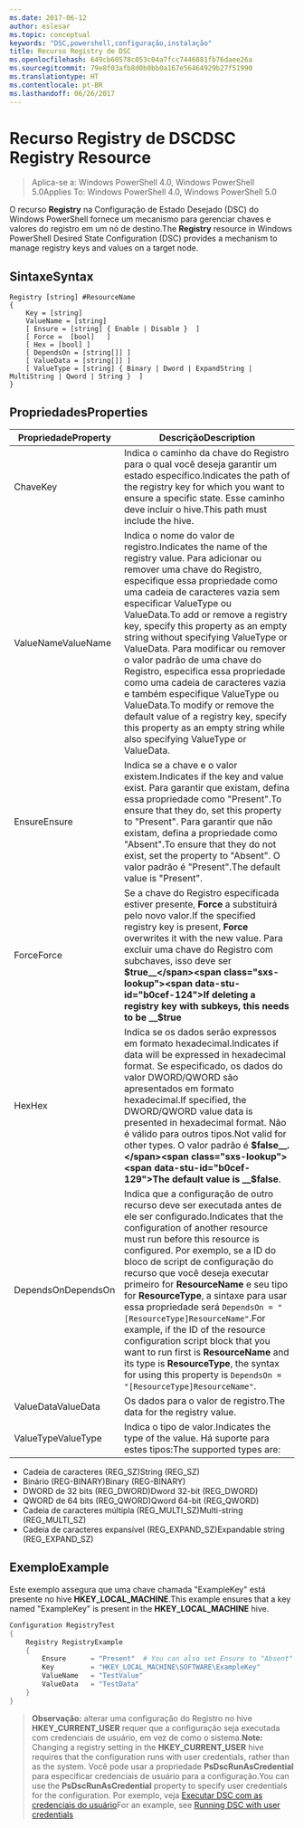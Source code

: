 ```yaml
---
ms.date: 2017-06-12
author: eslesar
ms.topic: conceptual
keywords: "DSC,powershell,configuração,instalação"
title: Recurso Registry de DSC
ms.openlocfilehash: 649cb60578c053c04a7fcc7446881fb76daee26a
ms.sourcegitcommit: 79e8f03afb8d0b0bb0a167e56464929b27f51990
ms.translationtype: HT
ms.contentlocale: pt-BR
ms.lasthandoff: 06/26/2017
---
```

# <a name="dsc-registry-resource"></a><span data-ttu-id="b0cef-103">Recurso Registry de DSC</span><span class="sxs-lookup"><span data-stu-id="b0cef-103">DSC Registry Resource</span></span>

> <span data-ttu-id="b0cef-104">Aplica-se a: Windows PowerShell 4.0, Windows PowerShell 5.0</span><span class="sxs-lookup"><span data-stu-id="b0cef-104">Applies To: Windows PowerShell 4.0, Windows PowerShell 5.0</span></span>

<span data-ttu-id="b0cef-105">O recurso **Registry** na Configuração de Estado Desejado (DSC) do Windows PowerShell fornece um mecanismo para gerenciar chaves e valores do registro em um nó de destino.</span><span class="sxs-lookup"><span data-stu-id="b0cef-105">The **Registry** resource in Windows PowerShell Desired State Configuration (DSC) provides a mechanism to manage registry keys and values on a target node.</span></span>

## <a name="syntax"></a><span data-ttu-id="b0cef-106">Sintaxe</span><span class="sxs-lookup"><span data-stu-id="b0cef-106">Syntax</span></span>

```
Registry [string] #ResourceName
{
    Key = [string]
    ValueName = [string]
    [ Ensure = [string] { Enable | Disable }  ]
    [ Force =  [bool]   ]
    [ Hex = [bool] ]
    [ DependsOn = [string[]] ]
    [ ValueData = [string[]] ]
    [ ValueType = [string] { Binary | Dword | ExpandString | MultiString | Qword | String }  ]
}
```

## <a name="properties"></a><span data-ttu-id="b0cef-107">Propriedades</span><span class="sxs-lookup"><span data-stu-id="b0cef-107">Properties</span></span>
|  <span data-ttu-id="b0cef-108">Propriedade</span><span class="sxs-lookup"><span data-stu-id="b0cef-108">Property</span></span>  |  <span data-ttu-id="b0cef-109">Descrição</span><span class="sxs-lookup"><span data-stu-id="b0cef-109">Description</span></span>   | 
|---|---| 
| <span data-ttu-id="b0cef-110">Chave</span><span class="sxs-lookup"><span data-stu-id="b0cef-110">Key</span></span>| <span data-ttu-id="b0cef-111">Indica o caminho da chave do Registro para o qual você deseja garantir um estado específico.</span><span class="sxs-lookup"><span data-stu-id="b0cef-111">Indicates the path of the registry key for which you want to ensure a specific state.</span></span> <span data-ttu-id="b0cef-112">Esse caminho deve incluir o hive.</span><span class="sxs-lookup"><span data-stu-id="b0cef-112">This path must include the hive.</span></span>| 
| <span data-ttu-id="b0cef-113">ValueName</span><span class="sxs-lookup"><span data-stu-id="b0cef-113">ValueName</span></span>| <span data-ttu-id="b0cef-114">Indica o nome do valor de registro.</span><span class="sxs-lookup"><span data-stu-id="b0cef-114">Indicates the name of the registry value.</span></span> <span data-ttu-id="b0cef-115">Para adicionar ou remover uma chave do Registro, especifique essa propriedade como uma cadeia de caracteres vazia sem especificar ValueType ou ValueData.</span><span class="sxs-lookup"><span data-stu-id="b0cef-115">To add or remove a registry key, specify this property as an empty string without specifying ValueType or ValueData.</span></span> <span data-ttu-id="b0cef-116">Para modificar ou remover o valor padrão de uma chave do Registro, especifica essa propriedade como uma cadeia de caracteres vazia e também especifique ValueType ou ValueData.</span><span class="sxs-lookup"><span data-stu-id="b0cef-116">To modify or remove the default value of a registry key, specify this property as an empty string while also specifying ValueType or ValueData.</span></span>| 
| <span data-ttu-id="b0cef-117">Ensure</span><span class="sxs-lookup"><span data-stu-id="b0cef-117">Ensure</span></span>| <span data-ttu-id="b0cef-118">Indica se a chave e o valor existem.</span><span class="sxs-lookup"><span data-stu-id="b0cef-118">Indicates if the key and value exist.</span></span> <span data-ttu-id="b0cef-119">Para garantir que existam, defina essa propriedade como "Present".</span><span class="sxs-lookup"><span data-stu-id="b0cef-119">To ensure that they do, set this property to "Present".</span></span> <span data-ttu-id="b0cef-120">Para garantir que não existam, defina a propriedade como "Absent".</span><span class="sxs-lookup"><span data-stu-id="b0cef-120">To ensure that they do not exist, set the property to "Absent".</span></span> <span data-ttu-id="b0cef-121">O valor padrão é "Present".</span><span class="sxs-lookup"><span data-stu-id="b0cef-121">The default value is "Present".</span></span>| 
| <span data-ttu-id="b0cef-122">Force</span><span class="sxs-lookup"><span data-stu-id="b0cef-122">Force</span></span>| <span data-ttu-id="b0cef-123">Se a chave do Registro especificada estiver presente, __Force__ a substituirá pelo novo valor.</span><span class="sxs-lookup"><span data-stu-id="b0cef-123">If the specified registry key is present, __Force__ overwrites it with the new value.</span></span> <span data-ttu-id="b0cef-124">Para excluir uma chave do Registro com subchaves, isso deve ser __$true__</span><span class="sxs-lookup"><span data-stu-id="b0cef-124">If deleting a registry key with subkeys, this needs to be __$true__</span></span>| 
| <span data-ttu-id="b0cef-125">Hex</span><span class="sxs-lookup"><span data-stu-id="b0cef-125">Hex</span></span>| <span data-ttu-id="b0cef-126">Indica se os dados serão expressos em formato hexadecimal.</span><span class="sxs-lookup"><span data-stu-id="b0cef-126">Indicates if data will be expressed in hexadecimal format.</span></span> <span data-ttu-id="b0cef-127">Se especificado, os dados do valor DWORD/QWORD são apresentados em formato hexadecimal.</span><span class="sxs-lookup"><span data-stu-id="b0cef-127">If specified, the DWORD/QWORD value data is presented in hexadecimal format.</span></span> <span data-ttu-id="b0cef-128">Não é válido para outros tipos.</span><span class="sxs-lookup"><span data-stu-id="b0cef-128">Not valid for other types.</span></span> <span data-ttu-id="b0cef-129">O valor padrão é __$false__.</span><span class="sxs-lookup"><span data-stu-id="b0cef-129">The default value is __$false__.</span></span>| 
| <span data-ttu-id="b0cef-130">DependsOn</span><span class="sxs-lookup"><span data-stu-id="b0cef-130">DependsOn</span></span>| <span data-ttu-id="b0cef-131">Indica que a configuração de outro recurso deve ser executada antes de ele ser configurado.</span><span class="sxs-lookup"><span data-stu-id="b0cef-131">Indicates that the configuration of another resource must run before this resource is configured.</span></span> <span data-ttu-id="b0cef-132">Por exemplo, se a ID do bloco de script de configuração do recurso que você deseja executar primeiro for __ResourceName__ e seu tipo for __ResourceType__, a sintaxe para usar essa propriedade será `DependsOn = "[ResourceType]ResourceName"`.</span><span class="sxs-lookup"><span data-stu-id="b0cef-132">For example, if the ID of the resource configuration script block that you want to run first is __ResourceName__ and its type is __ResourceType__, the syntax for using this property is `DependsOn = "[ResourceType]ResourceName"`.</span></span>| 
| <span data-ttu-id="b0cef-133">ValueData</span><span class="sxs-lookup"><span data-stu-id="b0cef-133">ValueData</span></span>| <span data-ttu-id="b0cef-134">Os dados para o valor de registro.</span><span class="sxs-lookup"><span data-stu-id="b0cef-134">The data for the registry value.</span></span>| 
| <span data-ttu-id="b0cef-135">ValueType</span><span class="sxs-lookup"><span data-stu-id="b0cef-135">ValueType</span></span>| <span data-ttu-id="b0cef-136">Indica o tipo de valor.</span><span class="sxs-lookup"><span data-stu-id="b0cef-136">Indicates the type of the value.</span></span> <span data-ttu-id="b0cef-137">Há suporte para estes tipos:</span><span class="sxs-lookup"><span data-stu-id="b0cef-137">The supported types are:</span></span> 
<ul><li><span data-ttu-id="b0cef-138">Cadeia de caracteres (REG_SZ)</span><span class="sxs-lookup"><span data-stu-id="b0cef-138">String (REG_SZ)</span></span></li>


<li><span data-ttu-id="b0cef-139">Binário (REG-BINARY)</span><span class="sxs-lookup"><span data-stu-id="b0cef-139">Binary (REG-BINARY)</span></span></li>


<li><span data-ttu-id="b0cef-140">DWORD de 32 bits (REG_DWORD)</span><span class="sxs-lookup"><span data-stu-id="b0cef-140">Dword 32-bit (REG_DWORD)</span></span></li>


<li><span data-ttu-id="b0cef-141">QWORD de 64 bits (REG_QWORD)</span><span class="sxs-lookup"><span data-stu-id="b0cef-141">Qword 64-bit (REG_QWORD)</span></span></li>


<li><span data-ttu-id="b0cef-142">Cadeia de caracteres múltipla (REG_MULTI_SZ)</span><span class="sxs-lookup"><span data-stu-id="b0cef-142">Multi-string (REG_MULTI_SZ)</span></span></li>


<li><span data-ttu-id="b0cef-143">Cadeia de caracteres expansível (REG_EXPAND_SZ)</span><span class="sxs-lookup"><span data-stu-id="b0cef-143">Expandable string (REG_EXPAND_SZ)</span></span></li></ul>

## <a name="example"></a><span data-ttu-id="b0cef-144">Exemplo</span><span class="sxs-lookup"><span data-stu-id="b0cef-144">Example</span></span>
<span data-ttu-id="b0cef-145">Este exemplo assegura que uma chave chamada "ExampleKey" está presente no hive **HKEY\_LOCAL\_MACHINE**.</span><span class="sxs-lookup"><span data-stu-id="b0cef-145">This example ensures that a key named "ExampleKey" is present in the **HKEY\_LOCAL\_MACHINE** hive.</span></span>
```powershell
Configuration RegistryTest
{
    Registry RegistryExample
    {
        Ensure      = "Present"  # You can also set Ensure to "Absent"
        Key         = "HKEY_LOCAL_MACHINE\SOFTWARE\ExampleKey"
        ValueName   = "TestValue"
        ValueData   = "TestData"
    }
}
```

><span data-ttu-id="b0cef-146">**Observação:** alterar uma configuração do Registro no hive **HKEY\_CURRENT\_USER** requer que a configuração seja executada com credenciais de usuário, em vez de como o sistema.</span><span class="sxs-lookup"><span data-stu-id="b0cef-146">**Note:** Changing a registry setting in the **HKEY\_CURRENT\_USER** hive requires that the configuration runs with user credentials, rather than as the system.</span></span>
><span data-ttu-id="b0cef-147">Você pode usar a propriedade **PsDscRunAsCredential** para especificar credenciais de usuário para a configuração.</span><span class="sxs-lookup"><span data-stu-id="b0cef-147">You can use the **PsDscRunAsCredential** property to specify user credentials for the configuration.</span></span> <span data-ttu-id="b0cef-148">Por exemplo, veja [Executar DSC com as credenciais do usuário](runAsUser.md)</span><span class="sxs-lookup"><span data-stu-id="b0cef-148">For an example, see [Running DSC with user credentials](runAsUser.md)</span></span>



